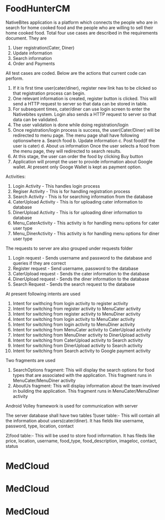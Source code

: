 # FoodHunterCM

NativeBites application is a platform which connects the people who are in search for home cooked food and the people who are willing
to sell their home cooked food. Total four use cases are described in the requirements document. 
They are 
1. User registration(Cater, Diner)
2. Update information 
3. Search information 
4. Order and Payments

All test cases are coded. Below are the actions that current code can perform. 
1. If it is first time user(cater/diner), register new link has to be clicked so that registration process can begin. 
2. One relevant information is created, register button is clicked. This will send a HTTP request to server so that data can be stored in table.
3. For subsequent times, cater/diner can use login screen to enter the Nativebites system. Login also sends a HTTP request to server so that data can be validated. 
4. The user validation is done while doing registration/login 
5. Once registration/login process is success, the user(Cater/Diner) will be redirected to menu page. The menu page shall have following optionswhere
   a. Search food
   b. Update information
   c. Post food(If the user is cater)
   d. About us information
   Once the user selects a food from the menu page, they will redirected to search results.
6. At this stage, the user can order the food by clicking Buy button 
7. Application will prompt the user to provide information about Google wallet. At present only Googe Wallet is kept as payment option.

Activities:
1. Login Activity - This handles login process 
2. Regiser Activity - This is for handling registration process 
3. Search Activity - This is for searching information from the database 
4. CaterUpload Activity - This is for uploading cater information to database 
5. DinerUpload Activity - This is for uploading diner information to database
6. Menu_CaterActivity - This activity is for handling menu options for cater user type
7. Menu_DinerActivity - This activity is for handling menu options for diner user type

The requests to server are also grouped under requests folder 
1. Login request - Sends username and password to the database and queries if they are correct 
2. Register request - Send username, password to the database 
3. CaterUpload request - Sends the cater information to the database 
4. DinerUpload request - Sends the diner information to the database
5. Search Request - Sends the search request to the database

At present following intents are used 
1. Intent for swithcing from login activity to register activity
2. Intent for switching from register activity to MenuCater activity 
3. Intent for switching from register activity to MenuDiner activity 
4. Intent for switching from login activity to MenuCater activity 
5. Intent for switching from login activity to MenuDiner activity 
6. Intent for switching from MenuCater activity to CaterUpload activity
7. Intent for switching from MenuDiner activity to DinerUpload activity
6. Intent for switching from CaterUpload activity to Search activity 
7. Intent for switching from DinerUpload activity to Search activity
8. Intent for switching from Search activity to Google payment activity

Two fragments are used 
1. SearchOptions fragment: This will display the search options for food types that are associated with the application. 
   This fragment runs in MenuCater/MenuDiner activity
2. AboutUs fragment: This will display information about the team involved in building the application. 
   This fragment runs in MenuCater/MenuDiner activity
   

Android Volley framework is used for communication with server

The server database shall have two tables 
1)user table:- This will contain all the information about users(cater/diner). 
  It has fields like username, password, type, location, contact 

2)food table:- This will be used to store food information. 
  It has fileds like price, location, username, food_type, food_description, imageloc, contact, status
  # MedCloud
# MedCloud
# MedCloud
